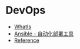 DevOps
=================

   * [<a href="WhatIs.md">WhatIs</a>](#whatis)
   * [<a href="Ansible/README.md">Ansible - 自动化部署工具</a>](#ansible---自动化部署工具)
   * [Reference](#reference)

